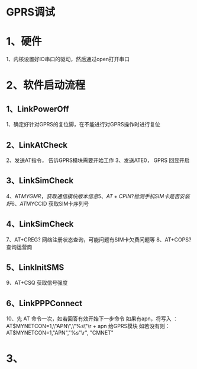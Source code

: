 GPRS调试
====

# 1、硬件
1、内核设置好IO串口的驱动，然后通过open打开串口

# 2、软件启动流程

## 1、LinkPowerOff

1、确定好针对GPRS的复位脚，在不能进行对GPRS操作时进行复位

## 2、LinkAtCheck

2、发送AT指令，   告诉GPRS模块需要开始工作
3、发送ATE0，    GPRS 回显开启

## 3、LinkSimCheck

4、AT$MYGMR，    获取通信模块版本信息
5、AT+CPIN?     检测手机SIM卡是否安装好
6、AT$MYCCID     获取SIM卡序列号

## 4、LinkSimCheck

7、AT+CREG?    网络注册状态查询，可能问题有SIM卡欠费问题等
8、AT+COPS?    查询运营商

## 5、LinkInitSMS

9、AT+CSQ    获取信号强度

## 6、LinkPPPConnect
10、先 AT 命令一次，如若回答有效开始下一步命令
    如果有apn，将写入 ： AT$MYNETCON=1,\"APN\",\"%s\"\r + apn 给GPRS模块
    如若没有则：        AT$MYNETCON=1,\"APN\",\"%s\"\r", "CMNET"



# 3、 
